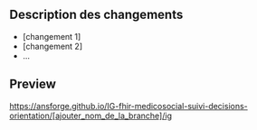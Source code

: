 ## Description des changements

* [changement 1]
* [changement 2]
* ...

## Preview

https://ansforge.github.io/IG-fhir-medicosocial-suivi-decisions-orientation/[ajouter_nom_de_la_branche]/ig
